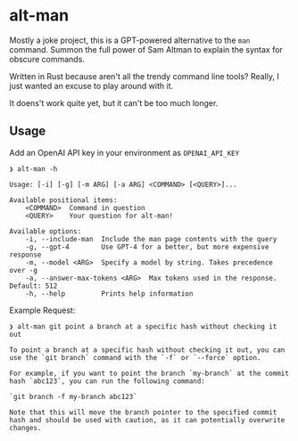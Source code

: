 # alt-man

Mostly a joke project, this is a GPT-powered alternative to the `man` command. Summon the full power of Sam Altman to explain the syntax for obscure commands.

Written in Rust because aren't all the trendy command line tools? Really, I just wanted an excuse to play around with it.

It doens't work quite yet, but it can't be too much longer.

## Usage

Add an OpenAI API key in your environment as `OPENAI_API_KEY`

```
❯ alt-man -h

Usage: [-i] [-g] [-m ARG] [-a ARG] <COMMAND> [<QUERY>]...

Available positional items:
    <COMMAND>  Command in question
    <QUERY>    Your question for alt-man!

Available options:
    -i, --include-man  Include the man page contents with the query
    -g, --gpt-4        Use GPT-4 for a better, but more expensive response
    -m, --model <ARG>  Specify a model by string. Takes precedence over -g
    -a, --answer-max-tokens <ARG>  Max tokens used in the response. Default: 512
    -h, --help         Prints help information
```

Example Request:

```
❯ alt-man git point a branch at a specific hash without checking it out

To point a branch at a specific hash without checking it out, you can use the `git branch` command with the `-f` or `--force` option.

For example, if you want to point the branch `my-branch` at the commit hash `abc123`, you can run the following command:

`git branch -f my-branch abc123`

Note that this will move the branch pointer to the specified commit hash and should be used with caution, as it can potentially overwrite changes.
```